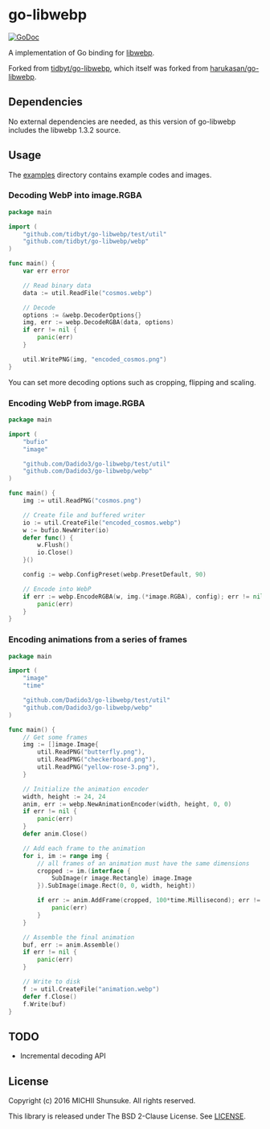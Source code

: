 <!-- markdownlint-disable MD010 -->

# go-libwebp

[![GoDoc](https://pkg.go.dev/badge/github.com/Dadido3/go-libwebp/webp?utm_source=godoc)](https://pkg.go.dev/badge/github.com/Dadido3/go-libwebp/webp)

A implementation of Go binding for [libwebp](https://developers.google.com/speed/webp/docs/api).

Forked from [tidbyt/go-libwebp](https://github.com/tidbyt/go-libwebp), which itself was forked from [harukasan/go-libwebp](https://github.com/harukasan/go-libwebp).

## Dependencies

No external dependencies are needed, as this version of go-libwebp includes the libwebp 1.3.2 source.

## Usage

The [examples](./examples) directory contains example codes and images.

### Decoding WebP into image.RGBA

``` go
package main

import (
	"github.com/tidbyt/go-libwebp/test/util"
	"github.com/tidbyt/go-libwebp/webp"
)

func main() {
	var err error

	// Read binary data
	data := util.ReadFile("cosmos.webp")

	// Decode
	options := &webp.DecoderOptions{}
	img, err := webp.DecodeRGBA(data, options)
	if err != nil {
		panic(err)
	}

	util.WritePNG(img, "encoded_cosmos.png")
}
```

You can set more decoding options such as cropping, flipping and scaling.

### Encoding WebP from image.RGBA

``` go
package main

import (
	"bufio"
	"image"

	"github.com/Dadido3/go-libwebp/test/util"
	"github.com/Dadido3/go-libwebp/webp"
)

func main() {
	img := util.ReadPNG("cosmos.png")

	// Create file and buffered writer
	io := util.CreateFile("encoded_cosmos.webp")
	w := bufio.NewWriter(io)
	defer func() {
		w.Flush()
		io.Close()
	}()

	config := webp.ConfigPreset(webp.PresetDefault, 90)

	// Encode into WebP
	if err := webp.EncodeRGBA(w, img.(*image.RGBA), config); err != nil {
		panic(err)
	}
}
```

### Encoding animations from a series of frames

``` go
package main

import (
	"image"
	"time"

	"github.com/Dadido3/go-libwebp/test/util"
	"github.com/Dadido3/go-libwebp/webp"
)

func main() {
	// Get some frames
	img := []image.Image{
		util.ReadPNG("butterfly.png"),
		util.ReadPNG("checkerboard.png"),
		util.ReadPNG("yellow-rose-3.png"),
	}

	// Initialize the animation encoder
	width, height := 24, 24
	anim, err := webp.NewAnimationEncoder(width, height, 0, 0)
	if err != nil {
		panic(err)
	}
	defer anim.Close()

	// Add each frame to the animation
	for i, im := range img {
		// all frames of an animation must have the same dimensions
		cropped := im.(interface {
			SubImage(r image.Rectangle) image.Image
		}).SubImage(image.Rect(0, 0, width, height))

		if err := anim.AddFrame(cropped, 100*time.Millisecond); err != nil {
			panic(err)
		}
	}

	// Assemble the final animation
	buf, err := anim.Assemble()
	if err != nil {
		panic(err)
	}

	// Write to disk
	f := util.CreateFile("animation.webp")
	defer f.Close()
	f.Write(buf)
}

```

## TODO

- Incremental decoding API

## License

Copyright (c) 2016 MICHII Shunsuke. All rights reserved.

This library is released under The BSD 2-Clause License.
See [LICENSE](./LICENSE).
